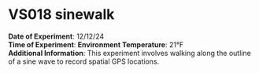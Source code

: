 # VS018 sinewalk

**Date of Experiment**: 12/12/24  
**Time of Experiment**:
**Environment Temperature**: 21°F  
**Additional Information**: This experiment involves walking along the outline of a sine wave to record spatial GPS locations.
